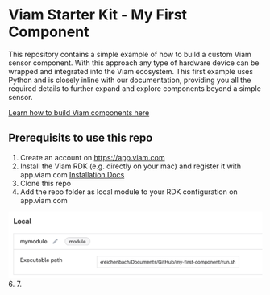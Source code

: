 # Viam Starter Kit - My First Component
This repository contains a simple example of how to build a custom Viam sensor component. With this approach any type of hardware device can be wrapped and integrated into the Viam ecosystem. This first example uses Python and is closely inline with our documentation, providing you all the required details to further expand and explore components beyond a simple sensor.

[Learn how to build Viam components here](https://docs.viam.com/registry/create/)

## Prerequisits to use this repo

1. Create an account on https://app.viam.com
2. Install the Viam RDK (e.g. directly on your mac) and register it with app.viam.com [Installation Docs](https://docs.viam.com/installation/)
3. Clone this repo
4. Add the repo folder as local module to your RDK configuration on app.viam.com

![Local Module Configuration](./media/local_module.png)
6. 
7. 
